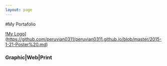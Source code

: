```yaml
---
layout: page
---
```


#My Portafolio 

[!My Logo](https://farm8.staticflickr.com/7483/16149963487_ffabcae43c_o.jpg)](https://github.com/peruvian0311/peruvian0311.github.io/blob/master/2015-1-21-Poster%20.md)

### Graphic|Web|Print
